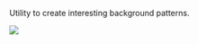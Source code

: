 Utility to create interesting background patterns.

![](https://github.com/kdeloach/labs/raw/master/php/randombg/preview.png)
